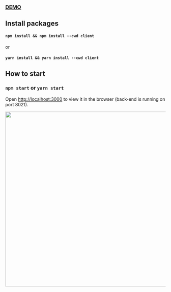 ### <a href="https://3cay.hiepnguyen.site/">DEMO</a>

## Install packages
#### `npm install && npm install --cwd client` 
or
####  `yarn install && yarn install --cwd client`

## How to start
### `npm start` or `yarn start`
Open [http://localhost:3000](http://localhost:3000) to view it in the browser (back-end is running on port 8021).

<p>
  <img width="550" src="https://i.ibb.co/GTW7g6S/Screenshot-20220227-201733.png"/>
</p>
